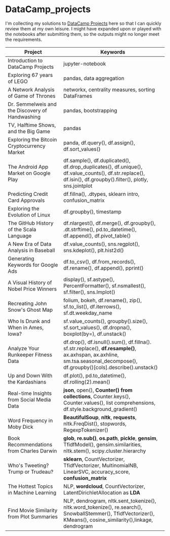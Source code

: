 # DataCamp_projects

I'm collecting my solutions to [DataCamp Projects](https://www.datacamp.com/projects) here so that I can quickly review them at my own leisure. I might have expanded upon or played with the notebooks after submitting them, so the outputs might no longer meet the requirements.

|  Project | Keywords  |
|---|---|
| Introduction to DataCamp Projects | jupyter-notebook  |
| Exploring 67 years of LEGO  | pandas, data aggregation  |
| A Network Analysis of Game of Thrones  | networkx, centrality measures, sorting DataFrames |
| Dr. Semmelweis and the Discovery of Handwashing | pandas, bootstrapping |
| TV, Halftime Shows, and the Big Game | pandas |
| Exploring the Bitcoin Cryptocurrency Market | panda, df.query(), df.assign(), df.sort_values() |
| The Android App Market on Google Play | df.sample(), df.duplicated(), df.drop_duplicates(), df.unique(), df.value_counts(), df.str.replace(), df.isin(), df.groupby().filter(), plotly, sns.jointplot|
| Predicting Credit Card Approvals | df.fillna(), .dtypes, sklearn intro, confusion_matrix |
| Exploring the Evolution of Linux | df.groupby(), timestamp |
| The GitHub History of the Scala Language | df.nlargest(), df.merge(), df.groupby(), .dt.strftime(), pd.to_datetime(), df.append(), df.pivot_table()|
| A New Era of Data Analysis in Baseball | df.value_counts(), sns.regplot(), sns.kdeplot(), plt.hist2d()|
| Generating Keywords for Google Ads |df.to_csv(), df.from_records(), df.rename(), df.append(), pprint()|
| A Visual History of Nobel Price Winners | display(), sf.astype(), PercentFormatter(), sf.nsmallest(), sf.filter(), sns.lmplot() |
| Recreating John Snow's Ghost Map| folium, bokeh, df.rename(), zip(), sf.to_list(), df.iterrows(), sf.dt.weekday_name|
| Who Is Drunk and When in Ames, Iowa? |sf.value_counts(), groupby().size(), sf.sort_values(), df.dropna(), boxplot(by=), df.unstack()|
| Analyze Your Runkeeper Fitness Data | df.drop(), df.isnull().sum(), df.fillna(). sf.str.replace(), **df.resample()**, ax.axhspan, ax.axhline, sm.tsa.seasonal_decompose(), df.groupby()[cols].describe().unstack()|
| Up and Down With the Kardashians |df.plot(), pd.to_datetime(), df.rolling(2).mean()|
| Real-time Insights from Social Media Data |**json**, open(), **Counter() from collections**, Counter.keys(), Counter.values(), list comprehensions, df.style.background_gradient()|
| Word Frequency in Moby Dick | **BeautifulSoup**, **nltk**, **requests**, nltk.FreqDist(), stopwords, RegexpTokenizer()|
| Book Recommendations from Charles Darwin | **glob**, **re.sub()**, **os.path**, **pickle**, **gensim**, TfidfModel(), gensim.similarities, nltk.stem(), scipy.cluster.hierarchy |
| Who's Tweeting? Trump or Trudeau?| **sklearn**, CountVectorizer, TfidfVectorizer, MultinomialNB, LinearSVC, accuracy_score, **confusion_matrix**|
| The Hottest Topics in Machine Learning | NLP, **wordcloud**, CountVectorizer, LatentDirichletAllocation as **LDA** |
| Find Movie Similarity from Plot Summaries | NLP, dendrogram, nltk.sent_tokenize(), nltk.word_tokenize(), re.search(),  SnowballStemmer(), TfidfVectorizer(), KMeans(), cosine_similarity(),linkage, dendrogram |
